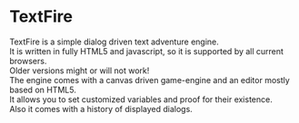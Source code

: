 TextFire
=========
TextFire is a simple dialog driven text adventure engine.  
It is written in fully HTML5 and javascript, so it is supported by all current browsers.  
Older versions might or will not work!  
The engine comes with a canvas driven game-engine and an editor mostly based on HTML5.  
It allows you to set customized variables and proof for their existence.  
Also it comes with a history of displayed dialogs.  
